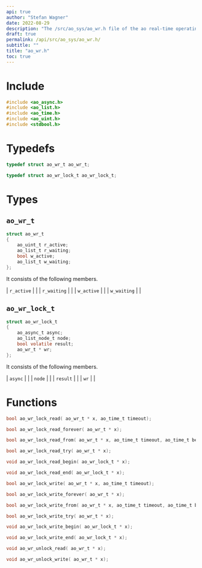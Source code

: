 ```yaml
---
api: true
author: "Stefan Wagner"
date: 2022-08-29
description: "The /src/ao_sys/ao_wr.h file of the ao real-time operating system."
draft: true
permalink: /api/src/ao_sys/ao_wr.h/
subtitle: ""
title: "ao_wr.h"
toc: true
---
```


# Include

```c
#include <ao_async.h>
#include <ao_list.h>
#include <ao_time.h>
#include <ao_uint.h>
#include <stdbool.h>
```

# Typedefs

```c
typedef struct ao_wr_t ao_wr_t;
```

```c
typedef struct ao_wr_lock_t ao_wr_lock_t;
```

# Types

## `ao_wr_t`

```c
struct ao_wr_t
{
    ao_uint_t r_active;
    ao_list_t r_waiting;
    bool w_active;
    ao_list_t w_waiting;
};
```

It consists of the following members.

| `r_active` | |
| `r_waiting` | |
| `w_active` | |
| `w_waiting` | |

## `ao_wr_lock_t`

```c
struct ao_wr_lock_t
{
    ao_async_t async;
    ao_list_node_t node;
    bool volatile result;
    ao_wr_t * wr;
};
```

It consists of the following members.

| `async` | |
| `node` | |
| `result` | |
| `wr` | |

# Functions

```c
bool ao_wr_lock_read( ao_wr_t * x, ao_time_t timeout);
```

```c
bool ao_wr_lock_read_forever( ao_wr_t * x);
```

```c
bool ao_wr_lock_read_from( ao_wr_t * x, ao_time_t timeout, ao_time_t beginning);
```

```c
bool ao_wr_lock_read_try( ao_wr_t * x);
```

```c
void ao_wr_lock_read_begin( ao_wr_lock_t * x);
```

```c
void ao_wr_lock_read_end( ao_wr_lock_t * x);
```

```c
bool ao_wr_lock_write( ao_wr_t * x, ao_time_t timeout);
```

```c
bool ao_wr_lock_write_forever( ao_wr_t * x);
```

```c
bool ao_wr_lock_write_from( ao_wr_t * x, ao_time_t timeout, ao_time_t beginning);
```

```c
bool ao_wr_lock_write_try( ao_wr_t * x);
```

```c
void ao_wr_lock_write_begin( ao_wr_lock_t * x);
```

```c
void ao_wr_lock_write_end( ao_wr_lock_t * x);
```

```c
void ao_wr_unlock_read( ao_wr_t * x);
```

```c
void ao_wr_unlock_write( ao_wr_t * x);
```

